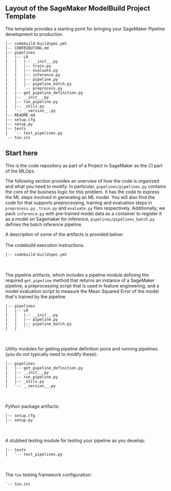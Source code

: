 ## Layout of the SageMaker ModelBuild Project Template

The template provides a starting point for bringing your SageMaker Pipeline development to production.

```
|-- codebuild-buildspec.yml
|-- CONTRIBUTING.md
|-- pipelines
|   |-- LR
|   |   |-- __init__.py
|   |   |-- train.py
|   |   |-- evaluate.py
|   |   |-- inference.py
|   |   |-- pipeline.py
|   |   |-- pipeline_batch.py
|   |   `-- preprocess.py
|   |-- get_pipeline_definition.py
|   |-- __init__.py
|   |-- run_pipeline.py
|   |-- _utils.py
|   `-- __version__.py
|-- README.md
|-- setup.cfg
|-- setup.py
|-- tests
|   `-- test_pipelines.py
`-- tox.ini
```

## Start here
This is the code repository as part of a Project in SageMaker as the CI part of the MLOps. 

The following section provides an overview of how the code is organized and what you need to modify. In particular, `pipelines/pipelines.py` contains the core of the business logic for this problem. It has the code to express the ML steps involved in generating an ML model. You will also find the code for that supports preprocessing, training and evaluation steps in `preprocess.py` , `train.py` and `evaluate.py` files respectively. Additionally, we pack `inference.py` with pre-trained model data as a container to register it as a model on Sagemaker for inference, `pipelines/pipelines_batch.py` defines the batch inference pipeline.

A description of some of the artifacts is provided below:
<br/><br/>
The codebuild execution instructions. 

```
|-- codebuild-buildspec.yml
```

<br/><br/>
The pipeline artifacts, which includes a pipeline module defining the required `get_pipeline` method that returns an instance of a SageMaker pipeline, a preprocessing script that is used in feature engineering, and a model evaluation script to measure the Mean Squared Error of the model that's trained by the pipeline. 

```
|-- pipelines
|   |-- LR
|   |   |-- __init__.py
|   |   |-- pipeline.py
|   |   |-- pipeline_batch.py
|   |   ```

```
<br/><br/>
Utility modules for getting pipeline definition jsons and running pipelines (you do not typically need to modify these):

```
|-- pipelines
|   |-- get_pipeline_definition.py
|   |-- __init__.py
|   |-- run_pipeline.py
|   |-- _utils.py
|   `-- __version__.py
```
<br/><br/>
Python package artifacts:
```
|-- setup.cfg
|-- setup.py
```
<br/><br/>
A stubbed testing module for testing your pipeline as you develop:
```
|-- tests
|   `-- test_pipelines.py
```
<br/><br/>
The `tox` testing framework configuration:
```
`-- tox.ini
```
